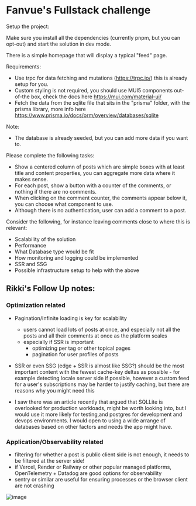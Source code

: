 


# Fanvue's Fullstack challenge

Setup the project:

Make sure you install all the dependencies (currently pnpm, but you can opt-out) and start the solution in dev mode.

There is a simple homepage that will display a typical "feed" page.

Requirements:

- Use trpc for data fetching and mutations (https://trpc.io/) this is already setup for you.
- Custom styling is not required, you should use MUI5 components out-of-the box, check the docs here https://mui.com/material-ui/
- Fetch the data from the sqlite file that sits in the "prisma" folder, with the prisma library, more info here https://www.prisma.io/docs/orm/overview/databases/sqlite

Note:

- The database is already seeded, but you can add more data if you want to.

Please complete the following tasks:

- Show a centered column of posts which are simple boxes with at least title and content properties, you can aggregate more data where it makes sense.
- For each post, show a button with a counter of the comments, or nothing if there are no comments.
- When clicking on the comment counter, the comments appear below it, you can choose what component to use.
- Although there is no authentication, user can add a comment to a post.

Consider the following, for instance leaving comments close to where this is relevant:

- Scalability of the solution
- Performance
- What Database type would be fit
- How monitoring and logging could be implemented
- SSR and SSG
- Possible infrastructure setup to help with the above


## Rikki's Follow Up notes:

### Optimization related
- Pagination/Infinite loading is key for scalability
    - users cannot load lots of posts at once, and especially not all the posts and all their comments at once as the platform scales
    - especially if SSR is important
        - optimizing per tag or other topical pages
        - pagination for user profiles of posts
    
- SSR or even SSG (edge + SSR is almost like SSG?) should be the most important content with the fewest cache-key deltas as possible - for example detecting locale server side if possible, however a custom feed for a user's subscriptions may be harder to justify caching, but there are reasons why you might need this
- I saw there was an article recently that argued that SQLLite is overlooked for production workloads, might be worth looking into, but I would use it more likely for testing,and postgres for development and devops environments. I would open to using a wide arrange of databases based on other factors and needs the app might have.

### Application/Observability related
- filtering for whether a post is public client side is not enough, it needs to be filtered at the server side!
- if Vercel, Render or Railway or other popular managed platforms, OpenTelemetry + Datadog are good options for observability
- sentry or similar are useful for ensuring processes or the browser client are not crashing

![image](https://github.com/user-attachments/assets/b99f935f-ec5a-4966-9663-53d50c24bc42)
